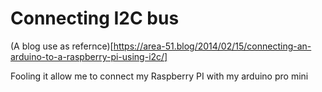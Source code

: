 # Connecting I2C bus

(A blog use as refernce)[https://area-51.blog/2014/02/15/connecting-an-arduino-to-a-raspberry-pi-using-i2c/]

Fooling it allow me to connect my Raspberry PI with my arduino pro mini